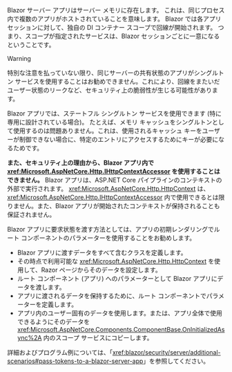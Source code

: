 Blazor サーバー アプリはサーバー メモリに存在します。 これは、同じプロセス内で複数のアプリがホストされていることを意味します。 Blazor では各アプリ セッションに対して、独自の DI コンテナー スコープで回線が開始されます。 つまり、スコープが指定されたサービスは、Blazor セッションごとに一意になるということです。

> [!WARNING]
> 特別な注意を払っていない限り、同じサーバーの共有状態のアプリがシングルトン サービスを使用することはお勧めできません。これにより、回線をまたいだユーザー状態のリークなど、セキュリティ上の脆弱性が生じる可能性があります。

Blazor アプリでは、ステートフル シングルトン サービスを使用できます (特に専用に設計されている場合)。 たとえば、メモリ キャッシュをシングルトンとして使用するのは問題ありません。これは、使用されるキャッシュ キーをユーザーが制御できない場合に、特定のエントリにアクセスするためにキーが必要になるためです。

**また、セキュリティ上の理由から、Blazor アプリ内で <xref:Microsoft.AspNetCore.Http.IHttpContextAccessor> を使用することはできません。** Blazor アプリは、ASP.NET Core パイプラインのコンテキストの外部で実行されます。 <xref:Microsoft.AspNetCore.Http.HttpContext> は、<xref:Microsoft.AspNetCore.Http.IHttpContextAccessor> 内で使用できるとは限りません。また、Blazor アプリが開始されたコンテキストが保持されることも保証されません。

Blazor アプリに要求状態を渡す方法としては、アプリの初期レンダリングでルート コンポーネントのパラメーターを使用することをお勧めします。

* Blazor アプリに渡すデータをすべて含むクラスを定義します。
* その時点で利用可能な <xref:Microsoft.AspNetCore.Http.HttpContext> を使用して、Razor ページからそのデータを設定します。
* ルート コンポーネント (アプリ) へのパラメーターとして Blazor アプリにデータを渡します。
* アプリに渡されるデータを保持するために、ルート コンポーネントでパラメーターを定義します。
* アプリ内のユーザー固有のデータを使用します。または、アプリ全体で使用できるようにそのデータを <xref:Microsoft.AspNetCore.Components.ComponentBase.OnInitializedAsync%2A> 内のスコープ サービスにコピーします。

詳細およびプログラム例については、「<xref:blazor/security/server/additional-scenarios#pass-tokens-to-a-blazor-server-app>」を参照してください。
